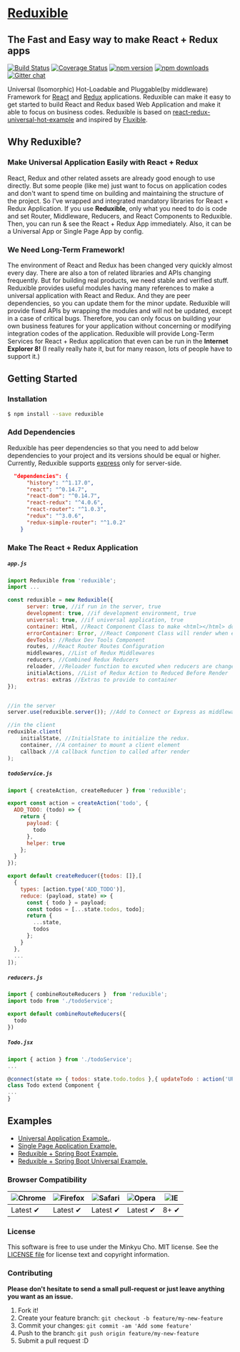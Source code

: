 # [Reduxible](http://reduxible.js.org/)

## The Fast and Easy way to make React + Redux apps

[![Build Status](https://travis-ci.org/reduxible/reduxible.svg)](https://travis-ci.org/reduxible/reduxible)
[![Coverage Status](https://coveralls.io/repos/github/reduxible/reduxible/badge.svg?branch=master)](https://coveralls.io/github/reduxible/reduxible?branch=master)
[![npm version](https://img.shields.io/npm/v/reduxible.svg?style=flat-square)](https://www.npmjs.com/package/reduxible)
[![npm downloads](https://img.shields.io/npm/dm/reduxible.svg?style=flat-square)](https://www.npmjs.com/package/reduxible)
[![Gitter chat](https://badges.gitter.im/gitterHQ/gitter.png)](https://gitter.im/reduxible/reduxible)

Universal (Isomorphic) Hot-Loadable and Pluggable(by middleware) Framework for [React](https://facebook.github.io/react/) and [Redux](http://rackt.github.io/redux) applications.
Reduxible can make it easy to get started to build React and Redux based Web Application and make it able to focus on business codes.
Reduxible is based on [react-redux-universal-hot-example](https://github.com/erikras/react-redux-universal-hot-example) and inspired by [Fluxible](https://github.com/yahoo/fluxible).

## Why Reduxible?

### Make Universal Application Easily with React + Redux

React, Redux and other related assets are already good enough to use directly. But some people (like me) just want to focus on application codes and don't want to spend time on building and maintaining the structure of the project. So I've wrapped and integrated mandatory libraries for React + Redux Application. If you use **Reduxible**, only what you need to do is code and set Router, Middleware, Reducers, and React Components to Reduxible. Then, you can run & see the React + Redux App immediately. Also, it can be a Universal App or Single Page App by config.

### We Need Long-Term Framework!

The environment of React and Redux has been changed very quickly almost every day. There are also a ton of related libraries and APIs changing frequently. But for building real products, we need stable and verified stuff. Reduxible provides useful modules having many references to make a universal application with React and Redux. And they are peer dependencies, so you can update them for the minor update. Reduxible will provide fixed APIs by wrapping the modules and will not be updated, except in a case of critical bugs. Therefore, you can only focus on building your own business features for your application without concerning or modifying integration codes of the application. Reduxible will provide Long-Term Services for React + Redux application that even can be run in the **Internet Explorer 8!** (I really really hate it, but for many reason, lots of people have to support it.)

## Getting Started


### Installation

```bash
$ npm install --save reduxible
```

### Add Dependencies

Reduxible has peer dependencies so that you need to add below dependencies to your project and its versions should be equal or higher. Currently, Reduxible supports [express](https://github.com/strongloop/express/) only for server-side.

```json
  "dependencies": {
      "history": "^1.17.0",
      "react": "^0.14.7",
      "react-dom": "^0.14.7",
      "react-redux": "^4.0.6",
      "react-router": "^1.0.3",
      "redux": "^3.0.6",
      "redux-simple-router": "^1.0.2"
    }
```

### Make The React + Redux Application

##### `app.js`

```js
import Reduxible from 'reduxible';
import ...

const reduxible = new Reduxible({
      server: true, //if run in the server, true
      development: true, //if development environment, true
      universal: true, //if universal application, true
      container: Html, //React Component Class to make <html></html> document.
      errorContainer: Error, //React Component Class will render when error occured.
      devTools: //Redux Dev Tools Component
      routes, //React Router Routes Configuration
      middlewares, //List of Redux Middlewares
      reducers, //Combined Redux Reducers
      reloader, //Reloader function to excuted when reducers are changed
      initialActions, //List of Redux Action to Reduced Before Render
      extras: extras //Extras to provide to container
});


//in the server
server.use(reduxible.server()); //Add to Connect or Express as middleware.

//in the client
reduxible.client(
	initialState, //InitialState to initialize the redux.
	container, //A container to mount a client element
	callback //A callback function to called after render
);

```

##### `todoService.js`

```js
import { createAction, createReducer } from 'reduxible';

export const action = createAction('todo', {
  ADD_TODO: (todo) => {
    return {
      payload: {
        todo
      },
      helper: true
    };
  }
});

export default createReducer({todos: []},[
  {
    types: [action.type('ADD_TODO')],
    reduce: (payload, state) => {
      const { todo } = payload;
      const todos = [...state.todos, todo];
      return {
        ...state,
        todos
      };
    }
  },
  ...
]);
```

##### `reducers.js`

```js
import { combineRouteReducers }  from 'reduxible';
import todo from './todoService';

export default combineRouteReducers({
  todo
})
```

##### `Todo.jsx`

```js
import { action } from './todoService';
...

@connect(state => { todos: state.todo.todos },{ updateTodo : action('UPDATE_TODO') })
class Todo extend Component {
...
}
```

## Examples

* [Universal Application Example.](https://github.com/Pitzcarraldo/reduxible-example).
* [Single Page Application Example.](https://github.com/Pitzcarraldo/reduxible-example/tree/spa)
* [Reduxible + Spring Boot Example.](https://github.com/Pitzcarraldo/reduxible-example/tree/spring)
* [Reduxible + Spring Boot Universal Example.](https://github.com/Pitzcarraldo/reduxible-example/tree/spring-universal)

### Browser Compatibility

![Chrome](https://raw.github.com/alrra/browser-logos/master/chrome/chrome_48x48.png) | ![Firefox](https://raw.github.com/alrra/browser-logos/master/firefox/firefox_48x48.png) | ![Safari](https://raw.github.com/alrra/browser-logos/master/safari/safari_48x48.png) | ![Opera](https://raw.github.com/alrra/browser-logos/master/opera/opera_48x48.png) | ![IE](https://raw.github.com/alrra/browser-logos/master/internet-explorer/internet-explorer_48x48.png) |
--- | --- | --- | --- | --- |
Latest ✔ | Latest ✔ | Latest ✔ | Latest ✔ | 8+ ✔

### License

This software is free to use under the Minkyu Cho. MIT license.
See the [LICENSE file][] for license text and copyright information.

[LICENSE file]: https://github.com/Pitzcarraldo/reduxible/blob/master/LICENSE

### Contributing

**Please don't hesitate to send a small pull-request or just leave anything you want as an issue.**

1. Fork it!
2. Create your feature branch: `git checkout -b feature/my-new-feature`
3. Commit your changes: `git commit -am 'Add some feature'`
4. Push to the branch: `git push origin feature/my-new-feature`
5. Submit a pull request :D

